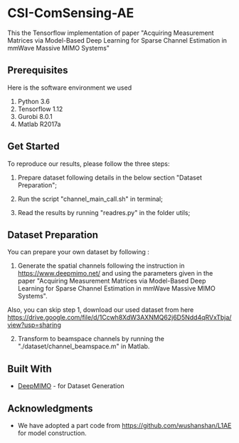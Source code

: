 # CSI-ComSensing-AE

This the Tensorflow implementation of paper "Acquiring Measurement Matrices via Model-Based Deep Learning for Sparse Channel Estimation in mmWave Massive MIMO Systems"


## Prerequisites
Here is the software environment we used
1. Python 3.6 
2. Tensorflow 1.12
3. Gurobi 8.0.1
4. Matlab R2017a

## Get Started

To reproduce our results, please follow the three steps:

1. Prepare dataset following details in the below section "Dataset Preparation";  

2. Run the script "channel_main_call.sh" in terminal;

3. Read the results by running "readres.py" in the folder utils;

## Dataset Preparation
You can prepare your own dataset by following :

1. Generate the spatial channels following the instruction in https://www.deepmimo.net/ and using the parameters given in the paper "Acquiring Measurement Matrices via Model-Based Deep Learning for Sparse Channel Estimation in mmWave Massive MIMO Systems". 

  Also, you can skip step 1, download our used dataset from here https://drive.google.com/file/d/1Ccwh8XdW3AXNMQ62j6D5Ndd4qRVxTbja/view?usp=sharing

2. Transform to beamspace channels by running the "./dataset/channel_beamspace.m" in Matlab.


## Built With

* [DeepMIMO](https://www.deepmimo.net/) - for Dataset Generation

## Acknowledgments

* We have adopted a part code from https://github.com/wushanshan/L1AE for model construction.
